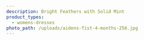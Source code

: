 ```yaml
---
description: Bright Feathers with Solid Mint
product_types:
  - womens-dresses
photo_path: /uploads/aidens-fist-4-months-256.jpg
---
```

